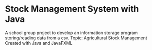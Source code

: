 # Stock Management System with Java
A school group project to develop an information storage program storing/reading data from a csv.
Topic: Agricultural Stock Management
Created with Java and JavaFXML
